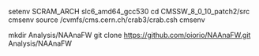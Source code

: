 setenv SCRAM_ARCH slc6_amd64_gcc530
cd CMSSW_8_0_10_patch2/src
cmsenv
source /cvmfs/cms.cern.ch/crab3/crab.csh
cmsenv

mkdir Analysis/NAAnaFW
git clone https://github.com/oiorio/NAAnaFW.git Analysis/NAAnaFW